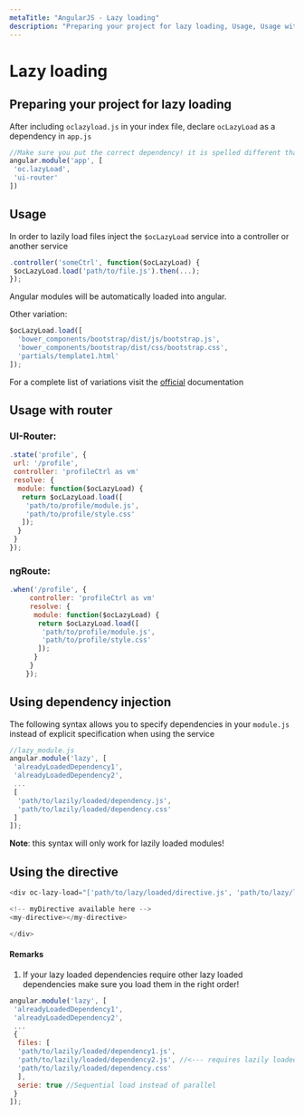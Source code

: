 ```yaml
---
metaTitle: "AngularJS - Lazy loading"
description: "Preparing your project for lazy loading, Usage, Usage with router, Using dependency injection, Using the directive"
---
```


# Lazy loading



## Preparing your project for lazy loading


After including `oclazyload.js` in your index file, declare `ocLazyLoad` as a dependency in `app.js`

```js
//Make sure you put the correct dependency! it is spelled different than the service!
angular.module('app', [
 'oc.lazyLoad',
 'ui-router'
])

```



## Usage


In order to lazily load files inject the `$ocLazyLoad` service into a controller or another service

```js
.controller('someCtrl', function($ocLazyLoad) {
 $ocLazyLoad.load('path/to/file.js').then(...);
});

```

Angular modules will be automatically loaded into angular.

Other variation:

```js
$ocLazyLoad.load([
  'bower_components/bootstrap/dist/js/bootstrap.js',
  'bower_components/bootstrap/dist/css/bootstrap.css',
  'partials/template1.html'
]);

```

For a complete list of variations visit the [official](https://oclazyload.readme.io/docs/oclazyload-service) documentation



## Usage with router


### UI-Router:

```js
.state('profile', {
 url: '/profile',
 controller: 'profileCtrl as vm'
 resolve: {
  module: function($ocLazyLoad) {
   return $ocLazyLoad.load([
    'path/to/profile/module.js',
    'path/to/profile/style.css'
   ]);
  }
 }
});

```

### ngRoute:

```js
.when('/profile', {
     controller: 'profileCtrl as vm'
     resolve: {
      module: function($ocLazyLoad) {
       return $ocLazyLoad.load([
        'path/to/profile/module.js',
        'path/to/profile/style.css'
       ]);
      }
     }
    });

```



## Using dependency injection


The following syntax allows you to specify dependencies in your `module.js` instead of explicit specification when using the service

```js
//lazy_module.js
angular.module('lazy', [
 'alreadyLoadedDependency1',
 'alreadyLoadedDependency2',
 ...
 [
  'path/to/lazily/loaded/dependency.js',
  'path/to/lazily/loaded/dependency.css'
 ]
]);

```

**Note**: this syntax will only work for lazily loaded modules!



## Using the directive


```js
<div oc-lazy-load="['path/to/lazy/loaded/directive.js', 'path/to/lazy/loaded/directive.html']">

<!-- myDirective available here -->
<my-directive></my-directive>

</div>

```



#### Remarks


1. If your lazy loaded dependencies require other lazy loaded dependencies make sure you load them in the right order!

```js
angular.module('lazy', [
 'alreadyLoadedDependency1',
 'alreadyLoadedDependency2',
 ...
 {
  files: [
  'path/to/lazily/loaded/dependency1.js',
  'path/to/lazily/loaded/dependency2.js', //<--- requires lazily loaded dependency1
  'path/to/lazily/loaded/dependency.css'
  ],
  serie: true //Sequential load instead of parallel
 }
]);

```

